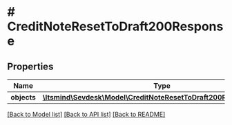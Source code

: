 # # CreditNoteResetToDraft200Response

## Properties

Name | Type | Description | Notes
------------ | ------------- | ------------- | -------------
**objects** | [**\Itsmind\Sevdesk\Model\CreditNoteResetToDraft200ResponseObjects**](CreditNoteResetToDraft200ResponseObjects.md) |  | [optional]

[[Back to Model list]](../../README.md#models) [[Back to API list]](../../README.md#endpoints) [[Back to README]](../../README.md)
